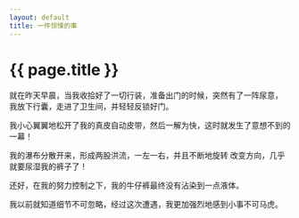 ```yaml
---
layout: default
title: 一件惊悚的事
---
```

	
<h1>{{ page.title }}</h1>

<p>
	就在昨天早晨，当我收拾好了一切行装，准备出门的时候，突然有了一阵尿意，
	我放下行囊，走进了卫生间，并轻轻反锁好门。
</p>

<p>
	我小心翼翼地松开了我的真皮自动皮带，然后一解为快，这时就发生了意想不到的一幕！
</p>

<p>
	我的瀑布分散开来，形成两股洪流，一左一右，并且不断地旋转 改变方向，几乎就要尿湿我的裤子了！
</p>

<p>
	还好，在我的努力控制之下，我的牛仔裤最终没有沾染到一点液体。
</p>

<p>
	我以前就知道细节不可忽略，经过这次遭遇，我更加强烈地感到小事不可马虎。
</p>